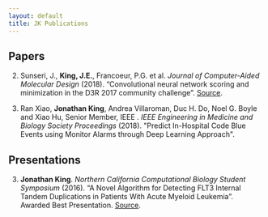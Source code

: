 ```yaml
---
layout: default
title: JK Publications
---
```


## Papers

2. Sunseri, J., **King, J.E.**, Francoeur, P.G. et al. _Journal of Computer-Aided Molecular Design_ (2018). 
“Convolutional neural network scoring and minimization in the D3R 2017 community challenge”. [Source](https://doi.org/10.1007/s10822-018-0133-y).

1. Ran Xiao, **Jonathan King**, Andrea Villaroman, Duc H. Do, Noel G. Boyle and Xiao Hu, Senior Member, IEEE . _IEEE Engineering in Medicine and Biology Society Proceedings_ (2018). 
"Predict In-Hospital Code Blue Events using Monitor Alarms through Deep Learning Approach".


## Presentations  

3. **Jonathan King**. _Northern California Computational Biology Student Symposium_ (2016).
“A Novel Algorithm for Detecting FLT3 Internal Tandem Duplications in Patients With Acute Myeloid Leukemia”. Awarded Best Presentation. [Source](/files/nccb.pdf).
